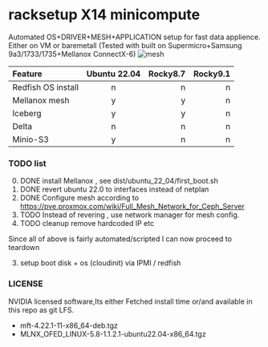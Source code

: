 # racksetup X14 minicompute
Automated OS+DRIVER+MESH+APPLICATION setup for fast data applience.  
Either on VM or baremetall (Tested with built on Supermicro+Samsung 9a3/1733/1735+Mellanox ConnectX-6)
![mesh](https://user-images.githubusercontent.com/33436048/185506672-ce6c84ed-4419-404d-95bf-624016278cbb.svg)




| Feature  | Ubuntu 22.04  | Rocky8.7 | Rocky9.1 |
| :------------ |:---------------:| -----:| -----:|
| Redfish OS install | n | n | n|
| Mellanox mesh | y | y | n|
| Iceberg  | y |    y |  n|
| Delta | n | n | n|
| Minio-S3 | y | n | n|

### TODO list
0) DONE install Mellanox , see dist/ubuntu_22_04/first_boot.sh
1) DONE revert ubuntu 22.0 to interfaces instead of netplan
2) DONE Configure mesh according to https://pve.proxmox.com/wiki/Full_Mesh_Network_for_Ceph_Server
3) TODO Instead of revering , use network manager for mesh config.
4) TODO cleanup remove hardcoded IP etc

Since all of above is fairly automated/scripted I can now proceed to teardown

3) setup boot disk + os (cloudinit) via IPMI / redfish

### LICENSE
NVIDIA licensed software,Its either Fetched install time or/and available in this repo as git LFS.

* mft-4.22.1-11-x86_64-deb.tgz
* MLNX_OFED_LINUX-5.8-1.1.2.1-ubuntu22.04-x86_64.tgz
